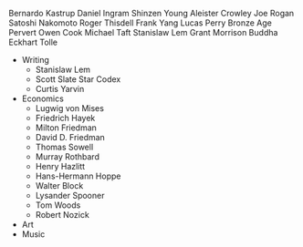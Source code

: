 Bernardo Kastrup
Daniel Ingram
Shinzen Young
Aleister Crowley
Joe Rogan
Satoshi Nakomoto
Roger Thisdell
Frank Yang
Lucas Perry
Bronze Age Pervert
Owen Cook
Michael Taft
Stanislaw Lem
Grant Morrison
Buddha
Eckhart Tolle

- Writing
	- Stanislaw Lem
	- Scott Slate Star Codex
	- Curtis Yarvin
- Economics
	- Lugwig von Mises
	- Friedrich Hayek
	- Milton Friedman
	- David D. Friedman
	- Thomas Sowell
	- Murray Rothbard
	- Henry Hazlitt
	- Hans-Hermann Hoppe
	- Walter Block
	- Lysander Spooner
	- Tom Woods
	- Robert Nozick
- Art
- Music

